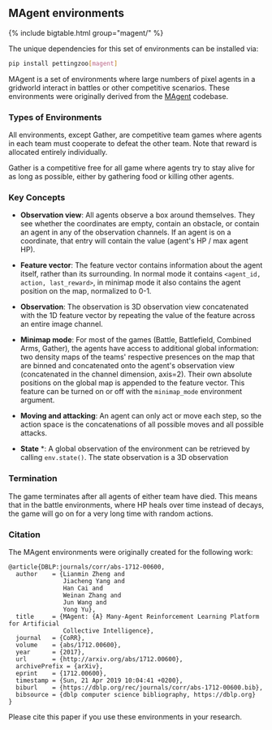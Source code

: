 
## MAgent environments


{% include bigtable.html group="magent/" %}

The unique dependencies for this set of environments can be installed via:

````bash
pip install pettingzoo[magent]
````

MAgent is a set of environments where large numbers of pixel agents in a gridworld interact in battles or other competitive scenarios. These environments were originally derived from the [MAgent](https://github.com/geek-ai/MAgent) codebase.

### Types of Environments

All environments, except Gather, are competitive team games where agents in each team must cooperate to defeat the other team. Note that reward is allocated entirely individually.

Gather is a competitive free for all game where agents try to stay alive for as long as possible, either by gathering food or killing other agents.

### Key Concepts

* **Observation view**: All agents observe a box around themselves. They see whether the coordinates are empty, contain an obstacle, or contain an agent in any of the observation channels. If an agent is on a coordinate, that entry will contain the value (agent's HP / max agent HP).

* **Feature vector**: The feature vector contains information about the agent itself, rather than its surrounding. In normal mode it contains `<agent_id, action, last_reward>`, in minimap mode it also contains the agent position on the map, normalized to 0-1.

* **Observation**: The observation is 3D observation view concatenated with the 1D feature vector by repeating the value of the feature across an entire image channel.

* **Minimap mode**: For most of the games (Battle, Battlefield, Combined Arms, Gather), the agents have access to additional global information: two density maps of the teams' respective presences on the map that are binned and concatenated onto the agent's observation view (concatenated in the channel dimension, axis=2). Their own absolute positions on the global map is appended to the feature vector. This feature can be turned on or off with the `minimap_mode` environment argument.

* **Moving and attacking**: An agent can only act or move each step, so the action space is the concatenations of all possible moves and all possible attacks.

* **State** *: A global observation of the environment can be retrieved by calling `env.state()`. The state observation is a 3D observation

### Termination

The game terminates after all agents of either team have died. This means that in the battle environments, where HP heals over time instead of decays, the game will go on for a very long time with random actions.

### Citation

The MAgent environments were originally created for the following work:

```
@article{DBLP:journals/corr/abs-1712-00600,
  author    = {Lianmin Zheng and
               Jiacheng Yang and
               Han Cai and
               Weinan Zhang and
               Jun Wang and
               Yong Yu},
  title     = {MAgent: {A} Many-Agent Reinforcement Learning Platform for Artificial
               Collective Intelligence},
  journal   = {CoRR},
  volume    = {abs/1712.00600},
  year      = {2017},
  url       = {http://arxiv.org/abs/1712.00600},
  archivePrefix = {arXiv},
  eprint    = {1712.00600},
  timestamp = {Sun, 21 Apr 2019 10:04:41 +0200},
  biburl    = {https://dblp.org/rec/journals/corr/abs-1712-00600.bib},
  bibsource = {dblp computer science bibliography, https://dblp.org}
}
```

Please cite this paper if you use these environments in your research.
